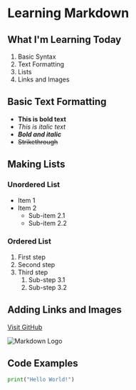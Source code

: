 # Learning Markdown

## What I'm Learning Today
1. Basic Syntax
2. Text Formatting
3. Lists
4. Links and Images

## Basic Text Formatting
- **This is bold text**
- *This is italic text*
- ***Bold and italic***
- ~~Strikethrough~~

## Making Lists
### Unordered List
* Item 1
* Item 2
  * Sub-item 2.1
  * Sub-item 2.2

### Ordered List
1. First step
2. Second step
3. Third step
   1. Sub-step 3.1
   2. Sub-step 3.2

## Adding Links and Images
[Visit GitHub](https://github.com)

![Markdown Logo](image-url-here)

## Code Examples
```python
print("Hello World!")
